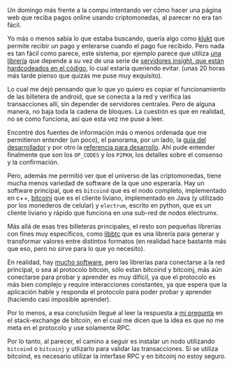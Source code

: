 ---
---

Un domingo más frente a la compu intentando ver cómo hacer una página web que
reciba pagos online usando criptomonedas, al parecer no era tan fácil.

Yo más o menos sabía lo que estaba buscando, quería algo como
[klukt][] que permite recibir un pago y enterarse cuando el pago
fue recibido. Pero nada es tan fácil como parece, este sistema, por ejemplo
parece que utiliza [una librería][1] que depende a su vez de una serie de
[servidores insight, que están hardcodeados en el código][2], lo cual estaría
queriendo evitar. (unas 20 horas más tarde pienso que quizás me puse muy
exquisito).

Lo cual me dejó pensando que lo que yo quiero es copiar el funcionamiento de
las billetera de android, que se conecta a la red y verifica las transacciones
allí, sin depender de servidores centrales. Pero de alguna manera, no baja toda
la cadena de bloques. La cuestión es que en realidad, no se como funciona, así
que esta vez me puse a leer.

Encontré dos fuentes de información más o menos ordenada que me permitieron
entender (un poco), el panorama, por un lado, la [guía del desarrollador][3] y
por otro la [referencia para desarrollo][4]. Ahí pude entender finalmente que
son los `OP_CODES` y los `P2PKH`, los detalles sobre el consenso y la
confirmación.

Pero, además me permitió ver que el universo de las criptomonedas, tiene mucha
menos variedad de software de la que uno esperaría. Hay un software principal,
que es `bitcoind` que es el nodo completo, implementado en c++, [bitcoinj][] que
es el cliente liviano, implementado en Java (y utilizado por los monederos de
celular) y `electrum`, escrito en python, que es un cliente liviano y rápido que
funciona en una sub-red de nodos electrumx.

Más allá de esas tres billeteras principales, el resto son pequeñas librerías
con fines muy específicos, como [libbtc][] que es una librería para generar y
transformar valores entre distintos formatos (en realidad hace bastante más que
eso, pero no sirve para lo que yo necesito).

En realidad, hay [mucho software][5], pero las librerías para conectarse a la
red principal, o sea al protocolo bitcoin, sólo estan bitcoind y bitcoinj, más
aún conectarse para probar y aprender es muy difícil, ya que el protocolo es
más bien complejo y require interacciones constantes, ya que espera que la
aplicación hable y responda el protocolo para poder probar y aprender (haciendo
casi imposible aprender).

Por lo menos, a esa conclusión llegué al leer la respuesta a [mi pregunta][6]
en el stack-exchange de bitcoin, en el cual me dicen que la idea es que no me
meta en el protocolo y use solamente RPC.

Por lo tanto, al parecer, el camino a seguir es instalar un nodo utilizando
`bitcoind` o `bitcoinj` y utlizarlo para validar las transacciones. Si se
utiliza bitcoind, es necesario utilizar la interfase RPC y en bitcoinj no estoy
seguro.

[1]: https://github.com/guerrerocarlos/bitcoin-receive-payments
[2]: https://github.com/guerrerocarlos/bitcoin-live-transactions/blob/master/index.js#L12
[3]: https://bitcoin.org/en/developer-guide
[4]: https://bitcoin.org/en/developer-reference
[5]: https://en.bitcoin.it/wiki/Software
[6]: https://bitcoin.stackexchange.com/questions/87355/curl-json-rpc-to-the-network-for-learning/87357

[bitcoinj]: https://bitcoinj.github.io/
[libbtc]: https://github.com/libbtc/libbtc
[klukt]: https://www.klukt.com/
